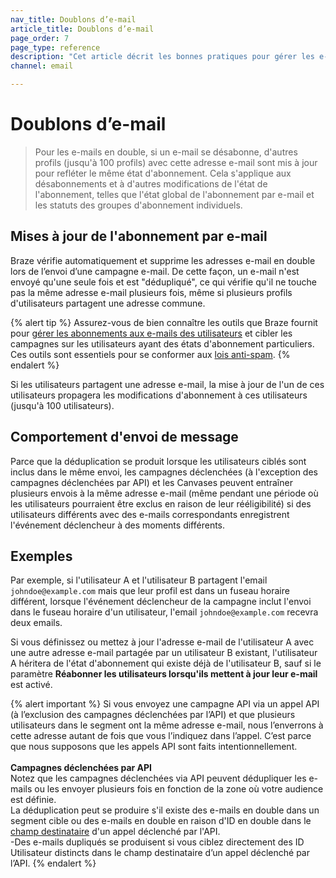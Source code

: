 ```yaml
---
nav_title: Doublons d’e-mail
article_title: Doublons d’e-mail
page_order: 7
page_type: reference
description: "Cet article décrit les bonnes pratiques pour gérer les e-mails en double."
channel: email

---
```


# Doublons d’e-mail

> Pour les e-mails en double, si un e-mail se désabonne, d'autres profils (jusqu'à 100 profils) avec cette adresse e-mail sont mis à jour pour refléter le même état d'abonnement. Cela s'applique aux désabonnements et à d'autres modifications de l'état de l'abonnement, telles que l'état global de l'abonnement par e-mail et les statuts des groupes d'abonnement individuels.

## Mises à jour de l'abonnement par e-mail

Braze vérifie automatiquement et supprime les adresses e-mail en double lors de l’envoi d’une campagne e-mail. De cette façon, un e-mail n'est envoyé qu'une seule fois et est "dédupliqué", ce qui vérifie qu'il ne touche pas la même adresse e-mail plusieurs fois, même si plusieurs profils d'utilisateurs partagent une adresse commune.

{% alert tip %}
Assurez-vous de bien connaître les outils que Braze fournit pour [gérer les abonnements aux e-mails des utilisateurs]({{site.baseurl}}/user_guide/message_building_by_channel/email/managing_user_subscriptions/#managing-user-subscriptions) et cibler les campagnes sur les utilisateurs ayant des états d'abonnement particuliers. Ces outils sont essentiels pour se conformer aux [lois anti-spam]({{site.baseurl}}/help/best_practices/spam_regulations/#spam-regulations).
{% endalert %}

Si les utilisateurs partagent une adresse e-mail, la mise à jour de l'un de ces utilisateurs propagera les modifications d'abonnement à ces utilisateurs (jusqu'à 100 utilisateurs).

## Comportement d'envoi de message

Parce que la déduplication se produit lorsque les utilisateurs ciblés sont inclus dans le même envoi, les campagnes déclenchées (à l'exception des campagnes déclenchées par API) et les Canvases peuvent entraîner plusieurs envois à la même adresse e-mail (même pendant une période où les utilisateurs pourraient être exclus en raison de leur rééligibilité) si des utilisateurs différents avec des e-mails correspondants enregistrent l'événement déclencheur à des moments différents.

## Exemples

Par exemple, si l'utilisateur A et l'utilisateur B partagent l'email `johndoe@example.com` mais que leur profil est dans un fuseau horaire différent, lorsque l'événement déclencheur de la campagne inclut l'envoi dans le fuseau horaire d'un utilisateur, l'email `johndoe@example.com` recevra deux emails.

Si vous définissez ou mettez à jour l'adresse e-mail de l'utilisateur A avec une autre adresse e-mail partagée par un utilisateur B existant, l'utilisateur A héritera de l'état d'abonnement qui existe déjà de l'utilisateur B, sauf si le paramètre **Réabonner les utilisateurs lorsqu'ils mettent à jour leur e-mail** est activé.

{% alert important %}
Si vous envoyez une campagne API via un appel API (à l’exclusion des campagnes déclenchées par l’API) et que plusieurs utilisateurs dans le segment ont la même adresse e-mail, nous l’enverrons à cette adresse autant de fois que vous l’indiquez dans l’appel. C’est parce que nous supposons que les appels API sont faits intentionnellement.
<br><br>
**Campagnes déclenchées par API**<br>
Notez que les campagnes déclenchées via API peuvent dédupliquer les e-mails ou les envoyer plusieurs fois en fonction de la zone où votre audience est définie. <br>La déduplication peut se produire s'il existe des e-mails en double dans un segment cible ou des e-mails en double en raison d'ID en double dans le [champ destinataire]({{site.baseurl}}/api/endpoints/messaging/send_messages/post_send_triggered_campaigns/) d'un appel déclenché par l'API. <br>-Des e-mails dupliqués se produisent si vous ciblez directement des ID Utilisateur distincts dans le champ destinataire d’un appel déclenché par l’API.
{% endalert %}
